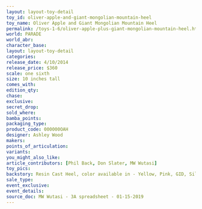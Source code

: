 ```yaml
---
layout: layout-toy-detail 
toy_id: oliver-apple-and-giant-mongolian-mountain-heel
toy_name: Oliver Apple and Giant Mongolian Mountain Heel
permalink: /toys-1-6/oliver-apple-plus-giant-mongolian-mountain-heel.html
world: PARADE
world_abr: 
character_base: 
layout: layout-toy-detail
categories: 
release_date: 4/10/2014
release_price: $360 
scale: one sixth
size: 10 inches tall
comes_with: 
edition_qty: 
chase: 
exclusive: 
secret_drop: 
sold_where: 
bamba_points: 
packaging_type: 
product_code: 000000OAH
designer: Ashley Wood
makers: 
points_of_articulation: 
variants: 
you_might_also_like: 
article_contributors: [Phil Back, Don Slater, MW Wutasi]
toy_pics: 
backstory: Resin Cast Heel, color available in - Yellow, Pink, GID, Silver ,Gold, Black ,White, Red and Turquoise
sale_type: 
event_exclusive: 
event_details: 
source_doc: MW Wutasi - 3A spreadsheet - 01-15-2019
---
```

